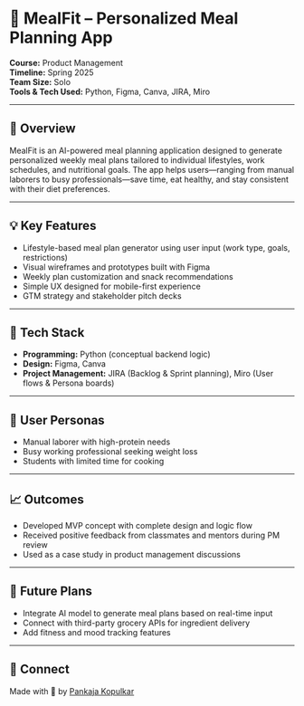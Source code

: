 # 🥗 MealFit – Personalized Meal Planning App

**Course:** Product Management  
**Timeline:** Spring 2025  
**Team Size:** Solo  
**Tools & Tech Used:** Python, Figma, Canva, JIRA, Miro

---

## 🧠 Overview

MealFit is an AI-powered meal planning application designed to generate personalized weekly meal plans tailored to individual lifestyles, work schedules, and nutritional goals. The app helps users—ranging from manual laborers to busy professionals—save time, eat healthy, and stay consistent with their diet preferences.

---

## 💡 Key Features

- Lifestyle-based meal plan generator using user input (work type, goals, restrictions)
- Visual wireframes and prototypes built with Figma
- Weekly plan customization and snack recommendations
- Simple UX designed for mobile-first experience
- GTM strategy and stakeholder pitch decks

---

## 🔧 Tech Stack

- **Programming:** Python (conceptual backend logic)
- **Design:** Figma, Canva
- **Project Management:** JIRA (Backlog & Sprint planning), Miro (User flows & Persona boards)

---

## 👤 User Personas

- Manual laborer with high-protein needs
- Busy working professional seeking weight loss
- Students with limited time for cooking

---

## 📈 Outcomes

- Developed MVP concept with complete design and logic flow
- Received positive feedback from classmates and mentors during PM review
- Used as a case study in product management discussions


---

## 🚀 Future Plans

- Integrate AI model to generate meal plans based on real-time input
- Connect with third-party grocery APIs for ingredient delivery
- Add fitness and mood tracking features

---

## 🤝 Connect

Made with 💚 by [Pankaja Kopulkar](https://www.linkedin.com/in/pankajakopulkar/)

